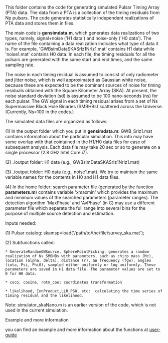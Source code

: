 This folder contains the code for generating simulated Pulsar Timing Array (PTA) data. The data from a PTA is a collection of the timing residuals from Np pulsars. The code generates statistically independent realizations of PTA data and stores them in files.

The main code is **gensimdata.m**, which generates data realizations of two types, namely,  signal+noise ('H1 data')   and noise-only ('H0 data'). The name of the file containing a data realization indicates what type of data it is. For example, 'GWBsimDataSKASrlz1Nrlz1.mat' contains H1 data while  'noise1.mat' contains H0 data. In each file, the timing residuals for all the pulsars are generated with the same start and end times, and the same sampling rate.

The noise in each timing residual is assumed to consist of only radiometer and jitter noise, which is well approximated as Gaussian white noise, because these are expected to be the dominant sources of noise for timing residuals obtained with the Square Kilometer Array (SKA). At present, the noise standard deviation (sd) is assumed to be 100 nano-seconds (ns) for each pulsar. The GW signal in each timing residual arises from a set of Ns Supermassive Black Hole Binaries (SMBHBs) scattered across the Universe. (Currently, Ns=100 in the codes.)

The simulated data files are organized as follows:

(1) In the output folder which you put in **gensimdata.m**: GWB_Srlz1.mat contains information about the particular simulation. This info may have some overlap with that cointained in the H1/H0 data files for ease of subsequent analysis. Each data file may take 20 sec or so to generate on a single processor (2.8 GHz Intel Core i7).

(2) ./output folder: H1 data (e.g., GWBsimDataSKASrlz1Nrlz1.mat)


(3) ./output folder: H0 data (e.g., noise1.mat). We try to maintain the same variable names for the contents in H0 and H1 data files.


(4) In the home folder: search parameter file (generated by the function **parameters.m**) contains variable 'xmaxmin' which provides the maximum and minimum values of the searched parameters (parameter ranges). The detection algorithm 'MaxPhase' and 'AvPhase' (in C) may use a different parameter file which separate the full range into several bins for the purpose of multiple source detection and estimation.


Inputs needed:

(1) Pulsar catalog: skamsp=load('/path/to/the/file/survey_ska.mat');

(2) Subfunctions called:

    * GenerateRandomGWSource, SpherePointPicking: generates a random realization of Ns SMBHBs with parameters, such as chirp mass (Mc), location (alpha, delta), distance (r), GW frequency (fgw), angles (iota, Psi, Phi0), sampled either uniformly or log uniformly. These parameters are saved in H1 data file. The parameter values are set to 0 for H0 data.

    * coco, cosine, rotm_coo: coordinates transformation

    * likelihood, InnProduct,LLR_PSO, etc:  calculating the time series of timing residual and the likelihood.

Note: simulator_skaNano.m is an earlier version of the code, which is not used in the current simulation.

Example and more information

you can find an example and more information about the functions at 
[user-guide](https://github.com/yanwang2012/RAAPTR/blob/master/GENSIMDATA/gensimdata_Guide.md)
